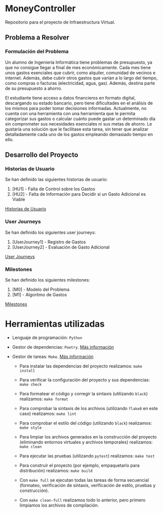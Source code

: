 # MoneyController
Repositorio para el proyecto de Infraestructura Virtual.

## Problema a Resolver
### Formulación del Problema 
Un alumno de Ingeniería Informática tiene problemas de presupuesto, ya que no consigue llegar a final de mes económicamente. Cada mes tiene unos gastos esenciales que cubrir, como alquiler, comunidad de vecinos e internet. Además, debe cubrir otros gastos que varían a lo largo del tiempo, como compras o facturas (electricidad, agua, gas). Además, destina parte de su presupuesto a ahorro. 

El estudiante tiene acceso a datos financieros en formato digital, descargando su estado bancario, pero tiene dificultades en el análisis de los mismos para poder tomar decisiones informadas. Actualmente, no cuenta con una herramienta con una herramienta que le permita categorizar sus gastos o calcular cuánto puede gastar un determinado día sin comprometer sus necesidades esenciales ni sus metas de ahorro. Le gustaría una solución que le facilitase esta tarea, sin tener que analizar detalladamente cada uno de los gastos empleando demasiado tiempo en ello.  

## Desarrollo del Proyecto
### Historias de Usuario
Se han definido las siguientes historias de usuario: 
1. [HU1] - Falta de Control sobre los Gastos  
2. [HU2] - Falta de Información para Decidir si un Gasto Adicional es Viable

[Historias de Usuario](/docs/historias_usuario.md)  

### User Journeys
Se han definido los siguientes user journeys:
1. [UserJourney1] - Registro de Gastos  
3. [UserJourney2] - Evaluación de Gasto Adicional  

[User Journeys](/docs/user_journeys.md)  

### Milestones
Se han definido los siguientes milestones:
1. [M0] - Modelo del Problema
2. [M1] - Algoritmo de Gastos 

[Milestones](/docs/milestones.md)  

# Herramientas utilizadas

- Lenguaje de programación: `Python`

- Gestor de dependencias: `Poetry`. [Más información](/docs/gestor_dependencias.md)

- Gestor de tareas: `Make`. [Más información](/docs/gestor_tareas.md)
    
    - Para instalar las dependencias del proyecto realizamos:
    `make install`

    - Para verificar la configuración del proyecto y sus dependencias:
    `make check`

    - Para formatear el código y corregir la sintaxis (utilizando `black`) realizamos:
    `make format`

    - Para comprobar la sintaxis de los archivos (utilizando `flake8` en este caso) realizamos:
    `make lint`

    - Para comprobar el estilo del código (utilizando `black`) realizamos:
    `make style`

    - Para limpiar los archivos generados en la construcción del proyecto (eliminando entornos virtuales y archivos temporales) realizamos:
    `make clean`

    - Para ejecutar las pruebas (utilizando `pytest`) realizamos:
    `make test`

    - Para construir el proyecto (por ejemplo, empaquetarlo para distribución) realizamos:
    `make build`

    - Con `make full` se ejecutan todas las tareas de forma secuencial (formateo, verificación de sintaxis, verificación de estilo, pruebas y construcción).

    - Con `make clean-full` realizamos todo lo anterior, pero primero limpiamos los archivos de compilación.
